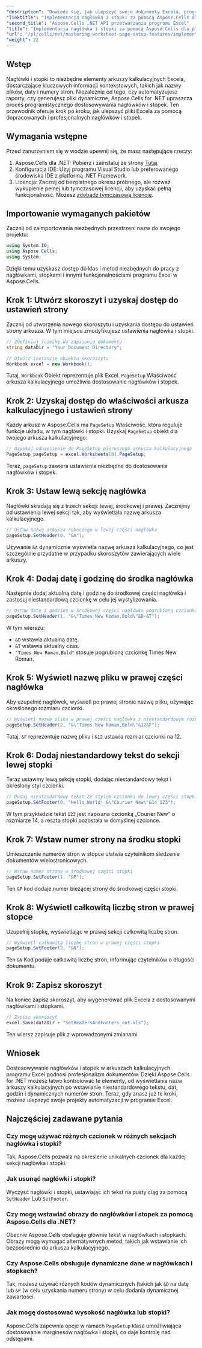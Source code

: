 ```yaml
---
"description": "Dowiedz się, jak ulepszyć swoje dokumenty Excela, programowo dostosowując nagłówki i stopki za pomocą Aspose.Cells dla .NET. Ten kompleksowy przewodnik przeprowadzi Cię przez każdy krok – od konfiguracji skoroszytu po dynamiczne wstawianie nazwy arkusza."
"linktitle": "Implementacja nagłówka i stopki za pomocą Aspose.Cells dla platformy .NET"
"second_title": "Aspose.Cells .NET API przetwarzania programu Excel"
"title": "Implementacja nagłówka i stopki za pomocą Aspose.Cells dla platformy .NET"
"url": "/pl/cells/net/mastering-worksheet-page-setup-features/implement-header-footer/"
"weight": 22
---
```


## Wstęp

Nagłówki i stopki to niezbędne elementy arkuszy kalkulacyjnych Excela, dostarczające kluczowych informacji kontekstowych, takich jak nazwy plików, daty i numery stron. Niezależnie od tego, czy automatyzujesz raporty, czy generujesz pliki dynamiczne, Aspose.Cells for .NET upraszcza proces programistycznego dostosowywania nagłówków i stopek. Ten przewodnik oferuje krok po kroku, jak ulepszyć pliki Excela za pomocą dopracowanych i profesjonalnych nagłówków i stopek.

## Wymagania wstępne

Przed zanurzeniem się w wodzie upewnij się, że masz następujące rzeczy:

1. Aspose.Cells dla .NET: Pobierz i zainstaluj ze strony [Tutaj](https://releases.aspose.com/cells/net/).
2. Konfiguracja IDE: Użyj programu Visual Studio lub preferowanego środowiska IDE z platformą .NET Framework.
3. Licencja: Zacznij od bezpłatnego okresu próbnego, ale rozważ wykupienie pełnej lub tymczasowej licencji, aby uzyskać pełną funkcjonalność. Możesz [zdobądź tymczasową licencję](https://purchase.aspose.com/temporary-license/).

## Importowanie wymaganych pakietów

Zacznij od zaimportowania niezbędnych przestrzeni nazw do swojego projektu:

```csharp
using System.IO;
using Aspose.Cells;
using System;
```

Dzięki temu uzyskasz dostęp do klas i metod niezbędnych do pracy z nagłówkami, stopkami i innymi funkcjonalnościami programu Excel w Aspose.Cells.

## Krok 1: Utwórz skoroszyt i uzyskaj dostęp do ustawień strony

Zacznij od utworzenia nowego skoroszytu i uzyskania dostępu do ustawień strony arkusza. W tym miejscu zmodyfikujesz ustawienia nagłówka i stopki.

```csharp
// Zdefiniuj ścieżkę do zapisania dokumentu
string dataDir = "Your Document Directory";

// Utwórz instancję obiektu skoroszytu
Workbook excel = new Workbook();
```

Tutaj, `Workbook` Obiekt reprezentuje plik Excel. `PageSetup` Właściwość arkusza kalkulacyjnego umożliwia dostosowanie nagłówków i stopek.

## Krok 2: Uzyskaj dostęp do właściwości arkusza kalkulacyjnego i ustawień strony

Każdy arkusz w Aspose.Cells ma `PageSetup` Właściwość, która reguluje funkcje układu, w tym nagłówki i stopki. Uzyskaj `PageSetup` obiekt dla twojego arkusza kalkulacyjnego:

```csharp
// Uzyskaj odniesienie do PageSetup pierwszego arkusza kalkulacyjnego
PageSetup pageSetup = excel.Worksheets[0].PageSetup;
```

Teraz, `pageSetup` zawiera ustawienia niezbędne do dostosowania nagłówków i stopek.

## Krok 3: Ustaw lewą sekcję nagłówka

Nagłówki składają się z trzech sekcji: lewej, środkowej i prawej. Zacznijmy od ustawienia lewej sekcji tak, aby wyświetlała nazwę arkusza kalkulacyjnego.

```csharp
// Ustaw nazwę arkusza roboczego w lewej części nagłówka
pageSetup.SetHeader(0, "&A");
```

Używanie `&A` dynamicznie wyświetla nazwę arkusza kalkulacyjnego, co jest szczególnie przydatne w przypadku skoroszytów zawierających wiele arkuszy.

## Krok 4: Dodaj datę i godzinę do środka nagłówka

Następnie dodaj aktualną datę i godzinę do środkowej części nagłówka i zastosuj niestandardową czcionkę w celu jej wystylizowania.

```csharp
// Ustaw datę i godzinę w środkowej części nagłówka pogrubioną czcionką
pageSetup.SetHeader(1, "&\"Times New Roman,Bold\"&D-&T");
```

W tym wierszu:
- `&D` wstawia aktualną datę.
- `&T` wstawia aktualny czas.
- `"Times New Roman,Bold"` stosuje pogrubioną czcionkę Times New Roman.

## Krok 5: Wyświetl nazwę pliku w prawej części nagłówka

Aby uzupełnić nagłówek, wyświetl po prawej stronie nazwę pliku, używając określonego rozmiaru czcionki.

```csharp
// Wyświetl nazwę pliku w prawej części nagłówka z niestandardowym rozmiarem czcionki
pageSetup.SetHeader(2, "&\"Times New Roman,Bold\"&12&F");
```

Tutaj, `&F` reprezentuje nazwę pliku i `&12` ustawia rozmiar czcionki na 12.

## Krok 6: Dodaj niestandardowy tekst do sekcji lewej stopki

Teraz ustawmy lewą sekcję stopki, dodając niestandardowy tekst i określony styl czcionki.

```csharp
// Dodaj niestandardowy tekst ze stylem czcionki do lewej części stopki
pageSetup.SetFooter(0, "Hello World! &\"Courier New\"&14 123");
```

W tym przykładzie tekst `123` jest napisana czcionką „Courier New” o rozmiarze 14, a reszta stopki pozostała w domyślnej czcionce.

## Krok 7: Wstaw numer strony na środku stopki

Umieszczenie numerów stron w stopce ułatwia czytelnikom śledzenie dokumentów wielostronicowych.

```csharp
// Wstaw numer strony w środkowej części stopki
pageSetup.SetFooter(1, "&P");
```

Ten `&P` kod dodaje numer bieżącej strony do środkowej części stopki.

## Krok 8: Wyświetl całkowitą liczbę stron w prawej stopce

Uzupełnij stopkę, wyświetlając w prawej sekcji całkowitą liczbę stron.

```csharp
// Wyświetl całkowitą liczbę stron w prawej części stopki
pageSetup.SetFooter(2, "&N");
```

Ten `&N` Kod podaje całkowitą liczbę stron, informując czytelników o długości dokumentu.

## Krok 9: Zapisz skoroszyt

Na koniec zapisz skoroszyt, aby wygenerować plik Excela z dostosowanymi nagłówkami i stopkami.

```csharp
// Zapisz skoroszyt
excel.Save(dataDir + "SetHeadersAndFooters_out.xls");
```

Ten wiersz zapisuje plik z wprowadzonymi zmianami.

## Wniosek

Dostosowywanie nagłówków i stopek w arkuszach kalkulacyjnych programu Excel podnosi profesjonalizm dokumentów. Dzięki Aspose.Cells for .NET możesz łatwo kontrolować te elementy, od wyświetlania nazw arkuszy kalkulacyjnych po wstawianie niestandardowego tekstu, dat, godzin i dynamicznych numerów stron. Teraz, gdy znasz już te kroki, możesz ulepszyć swoje projekty automatyzacji w programie Excel.

## Najczęściej zadawane pytania

### Czy mogę używać różnych czcionek w różnych sekcjach nagłówka i stopki?
Tak, Aspose.Cells pozwala na określenie unikalnych czcionek dla każdej sekcji nagłówka i stopki.

### Jak usunąć nagłówki i stopki?
Wyczyść nagłówki i stopki, ustawiając ich tekst na pusty ciąg za pomocą `SetHeader` Lub `SetFooter`.

### Czy mogę wstawiać obrazy do nagłówków i stopek za pomocą Aspose.Cells dla .NET?
Obecnie Aspose.Cells obsługuje głównie tekst w nagłówkach i stopkach. Obrazy mogą wymagać alternatywnych metod, takich jak wstawianie ich bezpośrednio do arkusza kalkulacyjnego.

### Czy Aspose.Cells obsługuje dynamiczne dane w nagłówkach i stopkach?  
Tak, możesz używać różnych kodów dynamicznych (takich jak `&D` na datę lub `&P` (w celu uzyskania numeru strony) w celu dodania dynamicznej zawartości.

### Jak mogę dostosować wysokość nagłówka lub stopki?  
Aspose.Cells zapewnia opcje w ramach `PageSetup` klasa umożliwiająca dostosowanie marginesów nagłówka i stopki, co daje kontrolę nad odstępami.